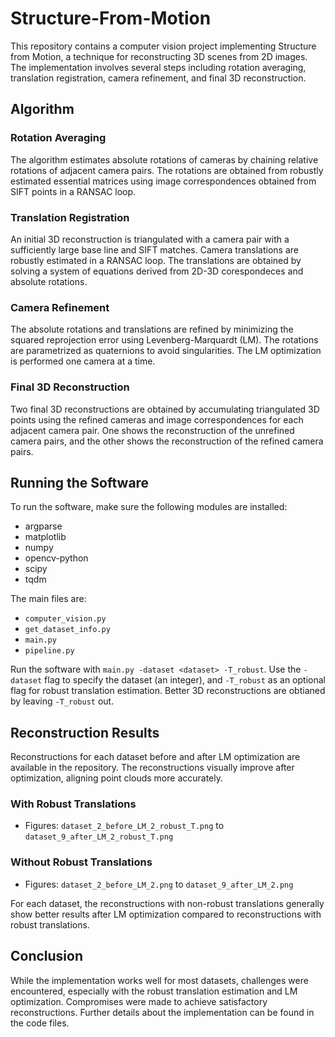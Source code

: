 # Structure-From-Motion

This repository contains a computer vision project implementing Structure from Motion, a technique for reconstructing 3D scenes from 2D images. The implementation involves several steps including rotation averaging, translation registration, camera refinement, and final 3D reconstruction.

## Algorithm

### Rotation Averaging
The algorithm estimates absolute rotations of cameras by chaining relative rotations of adjacent camera pairs. The rotations are obtained from robustly estimated essential matrices using image correspondences obtained from SIFT points in a RANSAC loop.

### Translation Registration
An initial 3D reconstruction is triangulated with a camera pair with a sufficiently large base line and SIFT matches. Camera translations are robustly estimated in a RANSAC loop. The translations are obtained by solving a system of equations derived from 2D-3D corespondeces and absolute rotations.

### Camera Refinement
The absolute rotations and translations are refined by minimizing the squared reprojection error using Levenberg-Marquardt (LM). The rotations are parametrized as quaternions to avoid singularities. The LM optimization is performed one camera at a time.

### Final 3D Reconstruction
Two final 3D reconstructions are obtained by accumulating triangulated 3D points using the refined cameras and image correspondences for each adjacent camera pair. One shows the reconstruction of the unrefined camera pairs, and the other shows the reconstruction of the refined camera pairs.

## Running the Software

To run the software, make sure the following modules are installed:
- argparse
- matplotlib
- numpy
- opencv-python
- scipy
- tqdm

The main files are:
- `computer_vision.py`
- `get_dataset_info.py`
- `main.py`
- `pipeline.py`

Run the software with `main.py -dataset <dataset> -T_robust`. Use the `-dataset` flag to specify the dataset (an integer), and `-T_robust` as an optional flag for robust translation estimation. Better 3D reconstructions are obtianed by leaving `-T_robust` out.

## Reconstruction Results

Reconstructions for each dataset before and after LM optimization are available in the repository. The reconstructions visually improve after optimization, aligning point clouds more accurately.

### With Robust Translations
- Figures: `dataset_2_before_LM_2_robust_T.png` to `dataset_9_after_LM_2_robust_T.png`

### Without Robust Translations
- Figures: `dataset_2_before_LM_2.png` to `dataset_9_after_LM_2.png`

For each dataset, the reconstructions with non-robust translations generally show better results after LM optimization compared to reconstructions with robust translations.

## Conclusion

While the implementation works well for most datasets, challenges were encountered, especially with the robust translation estimation and LM optimization. Compromises were made to achieve satisfactory reconstructions. Further details about the implementation can be found in the code files.
